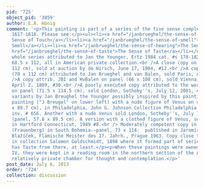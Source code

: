 ```yaml
---
pid: '725'
object_pid: '3859'
author: E.A. Honig
comment: '<p>This painting is part of a series of the five sense completed between
  1617-1618. Please see:</p><ul><li><a href="/janbrueghel/the-sense-of-touch">The
  Sense of Touch</a></li><li><a href="/janbrueghel/the-sense-of-smell">The Sense of
  Smell</a></li><li><a href="/janbrueghel/the-sense-of-hearing">The Sense of Hearing</a></li><li><a
  href="/janbrueghel/the-sense-of-taste">The Sense of Taste</a></li></ul><p>Copy of
  whole series attributed to Jan the Younger, Ertz 1984 cat. #s 178-182; all panel,
  68.5 x 112, all in American private collection.<br />A close copy on panel (70 x
  112 cm), sold at auction by de Hirsch, June 17, 1904, #12.<br />A copy on panel
  (70 x 112 cm) attributed to Jan Brueghel and van Balen, sold Paris, April 26, 1907.<br
  />A copy attrib. JBI and HvBalen on panel (66 x 108 cm), sold Vienna, J.C. von Klinkosch,
  April 2, 1889, #30.<br />A poorly executed copy attributed to the workshop of JBII
  on panel (71.5 x 114.5 cm), sold London, Sotheby''s, July 12, 2001, #108.<br />Some
  variants by Jan Breughel the Younger possibly inspired by this painting: One signed
  painting ("J Breugel" on lower left) with a nude figure of Venus on copper (58.1
  x 89.7 cm), in Philadelphia, John G. Johnson Collection Philadelphia Museum of Art,
  inv. # 656. Another with a nude Venus sold London, Sotheby''s, July 7, 2002, # 48
  (panel, 57.8 x 89.5 cm). A version with a clothed figure of Venus, sold at auction
  in Hartford Connecticut, 1949 #8.<br /> Moderately competent copy in chateau Hluboká
  (Frauenberg) in South Bohemia--panel, 73 x 114:  published in Jaromír Šíp and O.J.
  Blažíček, Flämische Meister des 17. Jahrh., Prague 1963. Copy close to this one
  in collection Salomon Goldschmidt, 1898 where it formed part of series:  RKD also
  has Taste from there, at least.</p><p>When these paintings were owned by Philip
  IV, they were kept in a reading room in the northern section of the Alcázar -- a
  relatively private chamber for thought and contemplation.</p>'
post_date: July 6, 2013
order: '724'
collection: discussion
---
```

